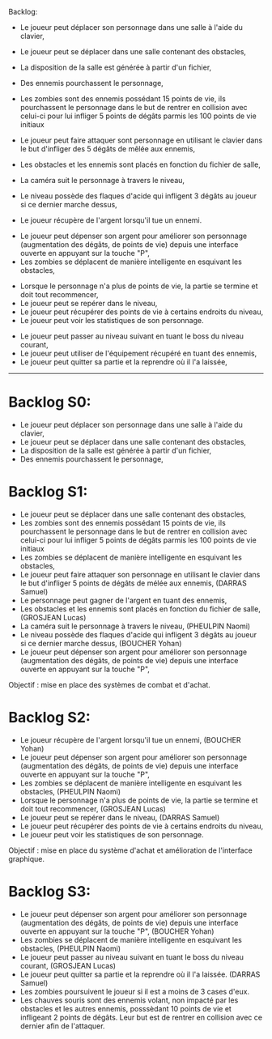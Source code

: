  Backlog:

+ Le joueur peut déplacer son personnage dans une salle à l'aide du clavier,
+ Le joueur peut se déplacer dans une salle contenant des obstacles,
+ La disposition de la salle est générée à partir d'un fichier,
+ Des ennemis pourchassent le personnage,

+ Les zombies sont des ennemis possédant 15 points de vie, ils pourchassent le personnage dans le but de rentrer en collision avec celui-ci pour lui infliger 5 points de dégâts parmis les 100 points de vie initiaux
+ Le joueur peut faire attaquer sont personnage en utilisant le clavier dans le but d'infliger des 5 dégâts de mêlée aux ennemis,
+ Les obstacles et les ennemis sont placés en fonction du fichier de salle,
+ La caméra suit le personnage à travers le niveau,
+ Le niveau possède des flaques d'acide qui infligent 3 dégâts au joueur si ce dernier marche dessus,


+ Le joueur récupère de l'argent lorsqu'il tue un ennemi.
- Le joueur peut dépenser son argent pour améliorer son personnage (augmentation des dégâts, de points de vie) depuis une interface ouverte en appuyant sur la touche "P",
- Les zombies se déplacent de manière intelligente en esquivant les obstacles,
+ Lorsque le personnage n'a plus de points de vie, la partie se termine et doit tout recommencer,
+ Le joueur peut se repérer dans le niveau,
+ Le joueur peut récupérer des points de vie à certains endroits du niveau,
+ Le joueur peut voir les statistiques de son personnage.


- Le joueur peut passer au niveau suivant en tuant le boss du niveau courant,
- Le joueur peut utiliser de l'équipement récupéré en tuant des ennemis,
- Le joueur peut quitter sa partie et la reprendre où il l'a laissée,

---

# Backlog S0:

- Le joueur peut déplacer son personnage dans une salle à l'aide du clavier,
- Le joueur peut se déplacer dans une salle contenant des obstacles,
- La disposition de la salle est générée à partir d'un fichier,
- Des ennemis pourchassent le personnage,

# Backlog S1:

- Le joueur peut se déplacer dans une salle contenant des obstacles,
- Les zombies sont des ennemis possédant 15 points de vie, ils pourchassent le personnage dans le but de rentrer en collision avec celui-ci pour lui infliger 5 points de dégâts parmis les 100 points de vie initiaux
- Les zombies se déplacent de manière intelligente en esquivant les obstacles,
- Le joueur peut faire attaquer son personnage en utilisant le clavier dans le but d'infliger 5 points de dégâts de mélée aux ennemis, (DARRAS Samuel)
- Le personnage peut gagner de l'argent en tuant des ennemis,
- Les obstacles et les ennemis sont placés en fonction du fichier de salle, (GROSJEAN Lucas)
- La caméra suit le personnage à travers le niveau, (PHEULPIN Naomi)
- Le niveau possède des flaques d'acide qui infligent 3 dégâts au joueur si ce dernier marche dessus, (BOUCHER Yohan)
- Le joueur peut dépenser son argent pour améliorer son personnage (augmentation des dégâts, de points de vie) depuis une interface ouverte en appuyant sur la touche "P",

Objectif : mise en place des systèmes de combat et d'achat.
 
# Backlog S2:

- Le joueur récupère de l'argent lorsqu'il tue un ennemi, (BOUCHER Yohan)
- Le joueur peut dépenser son argent pour améliorer son personnage (augmentation des dégâts, de points de vie) depuis une interface ouverte en appuyant sur la touche "P",
- Les zombies se déplacent de manière intelligente en esquivant les obstacles, (PHEULPIN Naomi)
- Lorsque le personnage n'a plus de points de vie, la partie se termine et doit tout recommencer, (GROSJEAN Lucas)
- Le joueur peut se repérer dans le niveau, (DARRAS Samuel)
- Le joueur peut récupérer des points de vie à certains endroits du niveau,
- Le joueur peut voir les statistiques de son personnage.

Objectif : mise en place du système d'achat et amélioration de l'interface graphique.


# Backlog S3:
- Le joueur peut dépenser son argent pour améliorer son personnage (augmentation des dégâts, de points de vie) depuis une interface ouverte en appuyant sur la touche "P", (BOUCHER Yohan)
- Les zombies se déplacent de manière intelligente en esquivant les obstacles, (PHEULPIN Naomi)
- Le joueur peut passer au niveau suivant en tuant le boss du niveau courant, (GROSJEAN Lucas)
- Le joueur peut quitter sa partie et la reprendre où il l'a laissée. (DARRAS Samuel)
- Les zombies poursuivent le joueur si il est a moins de 3 cases d'eux.
- Les chauves souris sont des ennemis volant, non impacté par les obstacles et les autres ennemis, posssèdant 10 points de vie et infligeant 2 points de dégâts. Leur but est de rentrer en collision avec ce dernier afin de l'attaquer.
